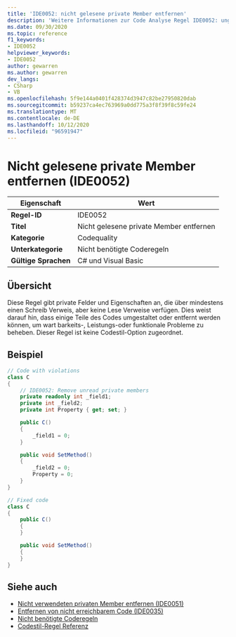 ```yaml
---
title: 'IDE0052: nicht gelesene private Member entfernen'
description: 'Weitere Informationen zur Code Analyse Regel IDE0052: ungelesene private Member entfernen'
ms.date: 09/30/2020
ms.topic: reference
f1_keywords:
- IDE0052
helpviewer_keywords:
- IDE0052
author: gewarren
ms.author: gewarren
dev_langs:
- CSharp
- VB
ms.openlocfilehash: 5f9e144a0401f428374d3947c82be27950820dab
ms.sourcegitcommit: b59237ca4ec763969a0dd775a3f8f39f8c59fe24
ms.translationtype: MT
ms.contentlocale: de-DE
ms.lasthandoff: 10/12/2020
ms.locfileid: "96591947"
---
```

# <a name="remove-unread-private-member-ide0052"></a>Nicht gelesene private Member entfernen (IDE0052)

|Eigenschaft|Wert|
|-|-|
| **Regel-ID** | IDE0052 |
| **Titel** | Nicht gelesene private Member entfernen |
| **Kategorie** | Codequality |
| **Unterkategorie** | Nicht benötigte Coderegeln |
| **Gültige Sprachen** | C# und Visual Basic |

## <a name="overview"></a>Übersicht

Diese Regel gibt private Felder und Eigenschaften an, die über mindestens einen Schreib Verweis, aber keine Lese Verweise verfügen. Dies weist darauf hin, dass einige Teile des Codes umgestaltet oder entfernt werden können, um wart barkeits-, Leistungs-oder funktionale Probleme zu beheben. Dieser Regel ist keine Codestil-Option zugeordnet.

## <a name="example"></a>Beispiel

```csharp
// Code with violations
class C
{
    // IDE0052: Remove unread private members
    private readonly int _field1;
    private int _field2;
    private int Property { get; set; }

    public C()
    {
        _field1 = 0;
    }

    public void SetMethod()
    {
        _field2 = 0;
        Property = 0;
    }
}

// Fixed code
class C
{
    public C()
    {
    }

    public void SetMethod()
    {
    }
}
```

## <a name="see-also"></a>Siehe auch

- [Nicht verwendeten privaten Member entfernen (IDE0051)](ide0051.md)
- [Entfernen von nicht erreichbarem Code (IDE0035)](ide0035.md)
- [Nicht benötigte Coderegeln](unnecessary-code-rules.md)
- [Codestil-Regel Referenz](index.md)
